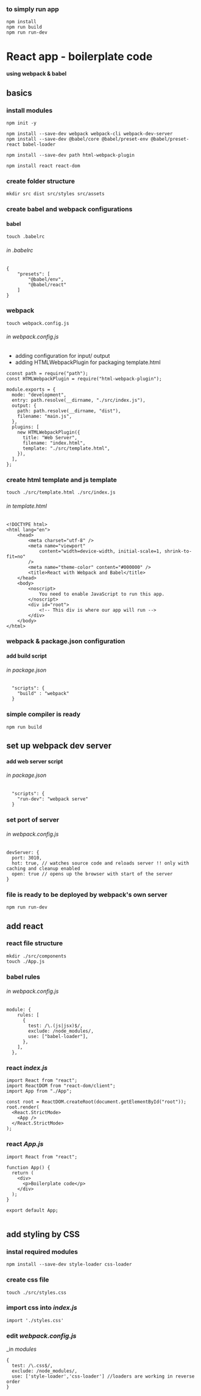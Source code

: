 <!--- made using :
 webpack :
 https://www.youtube.com/watch?v=IZGNcSuwBZs
 https://dev.to/deadwing7x/setup-a-react-app-with-webpack-and-babel-4o3k

 react:
 https://www.youtube.com/watch?v=WDpxqopXd9U
 --->

### to simply run app
```
npm install
npm run build
npm run run-dev
```

# React app - boilerplate code

**using webpack & babel**

## basics

### install modules

```
npm init -y

npm install --save-dev webpack webpack-cli webpack-dev-server
npm install --save-dev @babel/core @babel/preset-env @babel/preset-react babel-loader

npm install --save-dev path html-webpack-plugin

npm install react react-dom
```

### create folder structure

```
mkdir src dist src/styles src/assets
```
### create babel and webpack configurations

#### babel

```
touch .babelrc
```

###### in _.babelrc_

```
{
    "presets": [
        "@babel/env",
        "@babel/react"
    ]
}
```
### webpack

```
touch webpack.config.js
```
###### in _webpack.config.js_

- adding configuration for input/ output
- adding HTMLWebpackPlugin for packaging template.html

```
cconst path = require("path");
const HTMLWebpackPlugin = require("html-webpack-plugin");

module.exports = {
  mode: "development",
  entry: path.resolve(__dirname, "./src/index.js"),
  output: {
    path: path.resolve(__dirname, "dist"),
    filename: "main.js",
  },
  plugins: [
    new HTMLWebpackPlugin({
      title: "Web Server",
      filename: "index.html",
      template: "./src/template.html",
    }),
  ],
};
```

### create html template and js template 

```
touch ./src/template.html ./src/index.js
```


###### in _template.html_

```
<!DOCTYPE html>
<html lang="en">
    <head>
        <meta charset="utf-8" />
        <meta name="viewport"
            content="width=device-width, initial-scale=1, shrink-to-fit=no"
        />
        <meta name="theme-color" content="#000000" />
        <title>React with Webpack and Babel</title>
    </head>
    <body>
        <noscript>
            You need to enable JavaScript to run this app.
        </noscript>
        <div id="root">
            <!-- This div is where our app will run -->
        </div>
    </body>
</html>
```

### webpack & package.json configuration

#### add build script
###### in _package.json_
```
  "scripts": {
    "build" : "webpack"
  }
```

### simple compiler is ready
```
npm run build
```
## set up webpack dev server
#### add web server script

###### in _package.json_
```
  "scripts": {
	"run-dev": "webpack serve"
  }
```

### set port of server
###### in _webpack.config.js_

```
devServer: {
  port: 3010,
  hot: true, // watches source code and reloads server !! only with caching and cleanup enabled
  open: true // opens up the browser with start of the server
}
```

### file is ready to be deployed by webpack's own server

```
npm run run-dev
```

## add react
### react file structure
```
mkdir ./src/components
touch ./App.js
```

### babel rules
###### in _webpack.config.js_
```
module: {
    rules: [
      {
        test: /\.(js|jsx)$/,
        exclude: /node_modules/,
        use: ["babel-loader"],
      },
    ],
  },
```

### react _index.js_
```
import React from "react";
import ReactDOM from "react-dom/client";
import App from "./App";

const root = ReactDOM.createRoot(document.getElementById("root"));
root.render(
  <React.StrictMode>
    <App />
  </React.StrictMode>
);

```

### react _App.js_

```
import React from "react";

function App() {
  return (
    <div>
      <p>Boilerplate code</p>
    </div>
  );
}

export default App;


```
## add styling by CSS
### instal required modules
```
npm install --save-dev style-loader css-loader
```

### create css file
```
touch ./src/styles.css
```

### import css into _index.js_
```
import './styles.css'
```

### edit _webpack.config.js_
_in *modules*
```
{
  test: /\.css$/,
  exclude: /node_modules/,
  use: ['style-loader','css-loader'] //loaders are working in reverse order
}
```